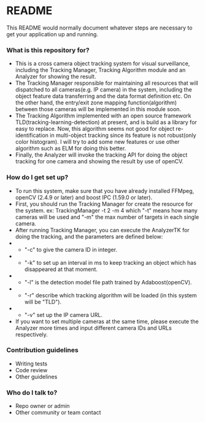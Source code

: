 # README #

This README would normally document whatever steps are necessary to get your application up and running.

### What is this repository for? ###

* This is a cross camera object tracking system for visual surveillance, including the Tracking Manager, Tracking Algorithm module and an Analyzer for showing the result.
* The Tracking Manager responsible for maintaining all resources that will dispatched to all cameras(e.g. IP camera) in the system, including the object feature data transferring and the data format definition etc. On the other hand, the entry/exit zone mapping function(algorithm) between those cameras will be implemented in this module soon.
* The Tracking Algorithm implemented with an open source framework TLD(tracking-learning-detection) at present, and is build as a library for easy to replace. Now, this algorithm seems not good for object re-identification in multi-object tracking since its feature is not robust(only color histogram). I will try to add some new features or use other algorithm such as ELM for doing this better.
* Finally, the Analyzer will invoke the tracking API for doing the object tracking for one camera and showing the result by use of openCV.

### How do I get set up? ###

* To run this system, make sure that you have already installed FFMpeg, openCV (2.4.9 or later) and boost IPC (1.59.0 or later).
* First, you should run the Tracking Manager for create the resource for the system.
ex: TrackingManager -t 2 -m 4
which "-t" means how many cameras will be used and "-m" the max number of targets in each single camera.
* After running Tracking Manager, you can execute the AnalyzerTK for doing the tracking, and the parameters are defined below:
* * "-c" to give the camera ID in integer.
* * "-k" to set up an interval in ms to keep tracking an object which has disappeared at that moment.
* * "-l" is the detection model file path trained by Adaboost(openCV).
* * "-r" describe which tracking algorithm will be loaded (in this system will be "TLD").
* * "-v" set up the IP camera URL.
* If you want to set multiple cameras at the same time, please execute the Analyzer more times and input different camera IDs and URLs respectively.

### Contribution guidelines ###

* Writing tests
* Code review
* Other guidelines

### Who do I talk to? ###

* Repo owner or admin
* Other community or team contact